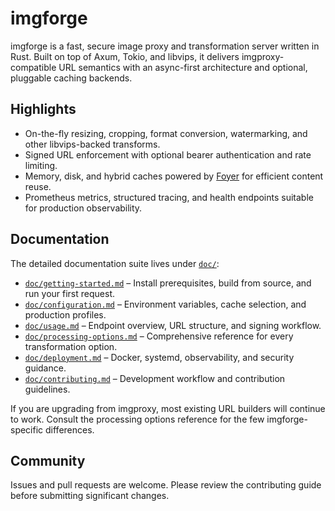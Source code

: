 # imgforge

imgforge is a fast, secure image proxy and transformation server written in Rust. Built on top of Axum, Tokio, and libvips, it delivers imgproxy-compatible URL semantics with an async-first architecture and optional, pluggable caching backends.

## Highlights

- On-the-fly resizing, cropping, format conversion, watermarking, and other libvips-backed transforms.
- Signed URL enforcement with optional bearer authentication and rate limiting.
- Memory, disk, and hybrid caches powered by [Foyer](https://docs.rs/foyer) for efficient content reuse.
- Prometheus metrics, structured tracing, and health endpoints suitable for production observability.

## Documentation

The detailed documentation suite lives under [`doc/`](doc/):

- [`doc/getting-started.md`](doc/getting-started.md) – Install prerequisites, build from source, and run your first request.
- [`doc/configuration.md`](doc/configuration.md) – Environment variables, cache selection, and production profiles.
- [`doc/usage.md`](doc/usage.md) – Endpoint overview, URL structure, and signing workflow.
- [`doc/processing-options.md`](doc/processing-options.md) – Comprehensive reference for every transformation option.
- [`doc/deployment.md`](doc/deployment.md) – Docker, systemd, observability, and security guidance.
- [`doc/contributing.md`](doc/contributing.md) – Development workflow and contribution guidelines.

If you are upgrading from imgproxy, most existing URL builders will continue to work. Consult the processing options reference for the few imgforge-specific differences.

## Community

Issues and pull requests are welcome. Please review the contributing guide before submitting significant changes.
